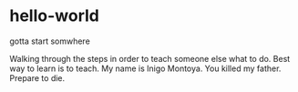 # hello-world
gotta start somwhere

Walking through the steps in order to teach someone else what to do.
Best way to learn is to teach.
My name is Inigo Montoya. You killed my father. Prepare to die.
